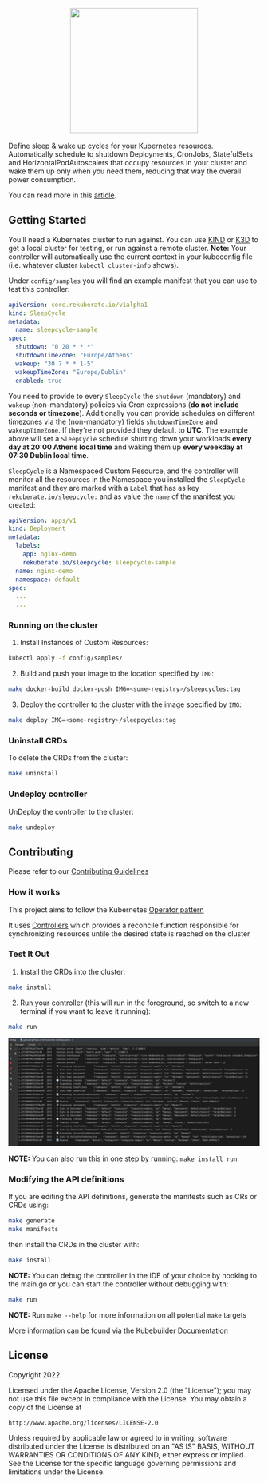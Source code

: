 <p align="center">
  <img width="256" height="250" src="https://github.com/rekuberate-io/sleepcycles/blob/main/docs/images/rekuberate-sleepcycle-logo.png?raw=true">
</p>

Define sleep & wake up cycles for your Kubernetes resources. Automatically schedule to shutdown Deployments, CronJobs, StatefulSets and HorizontalPodAutoscalers that occupy resources in your cluster and wake them up only when you need them, reducing that way the overall power consumption.

You can read more in this [article](https://medium.com/@akyriako/rekuberate-io-sleepcycles-an-automated-way-to-reclaim-your-unused-kubernetes-resources-852e8db313ec).

## Getting Started
You’ll need a Kubernetes cluster to run against. You can use [KIND](https://sigs.k8s.io/kind) or [K3D](https://k3d.io) to get a local cluster for testing, or run against a remote cluster.
**Note:** Your controller will automatically use the current context in your kubeconfig file (i.e. whatever cluster `kubectl cluster-info` shows).

Under `config/samples` you will find an example manifest that you can use to test this controller:

```yaml
apiVersion: core.rekuberate.io/v1alpha1
kind: SleepCycle
metadata:
  name: sleepcycle-sample
spec:
  shutdown: "0 20 * * *"
  shutdownTimeZone: "Europe/Athens"
  wakeup: "30 7 * * 1-5"
  wakeupTimeZone: "Europe/Dublin"
  enabled: true
```

You need to provide to every `SleepCycle` the `shutdown` (mandatory) and `wakeup` (non-mandatory) policies via Cron expressions (**do not include seconds or timezone**). 
Additionally you can provide schedules on different timezones via the (non-mandatory) fields `shutdownTimeZone` and  `wakeupTimeZone`. If they're not provided they default to **UTC**.
The example above will set a `SleepCycle` schedule shutting down  your workloads **every day at 20:00 Athens local time** and waking them up **every weekday at 07:30 Dublin local time**.

`SleepCycle` is a Namespaced Custom Resource, and the controller will monitor all the resources in the Namespace you installed the
`SleepCycle` manifest and they are marked with a `Label` that has as key `rekuberate.io/sleepcycle:` and as value the `name` of the manifest you created:

```yaml
apiVersion: apps/v1
kind: Deployment
metadata:
  labels:
    app: nginx-demo
    rekuberate.io/sleepcycle: sleepcycle-sample
  name: nginx-demo
  namespace: default
spec:
  ...
  ...
```

### Running on the cluster
1. Install Instances of Custom Resources:

```sh
kubectl apply -f config/samples/
```

2. Build and push your image to the location specified by `IMG`:
	
```sh
make docker-build docker-push IMG=<some-registry>/sleepcycles:tag
```
	
3. Deploy the controller to the cluster with the image specified by `IMG`:

```sh
make deploy IMG=<some-registry>/sleepcycles:tag
```

### Uninstall CRDs
To delete the CRDs from the cluster:

```sh
make uninstall
```

### Undeploy controller
UnDeploy the controller to the cluster:

```sh
make undeploy
```

## Contributing
Please refer to our [Contributing Guidelines](CONTRIBUTING.md)

### How it works
This project aims to follow the Kubernetes [Operator pattern](https://kubernetes.io/docs/concepts/extend-kubernetes/operator/)

It uses [Controllers](https://kubernetes.io/docs/concepts/architecture/controller/) 
which provides a reconcile function responsible for synchronizing resources untile the desired state is reached on the cluster 

### Test It Out
1. Install the CRDs into the cluster:

```sh
make install
```

2. Run your controller (this will run in the foreground, so switch to a new terminal if you want to leave it running):

```sh
make run
```

![debugging the controller](docs/images/SCR-20221222-hij.png)

**NOTE:** You can also run this in one step by running: `make install run`

### Modifying the API definitions
If you are editing the API definitions, generate the manifests such as CRs or CRDs using:

```sh
make generate
make manifests
```

then install the CRDs in the cluster with:

```sh
make install
```

**NOTE:** You can debug the controller in the IDE of your choice by hooking to the main.go or you can start
the controller without debugging with:

```sh
make run
```

**NOTE:** Run `make --help` for more information on all potential `make` targets

More information can be found via the [Kubebuilder Documentation](https://book.kubebuilder.io/introduction.html)

## License

Copyright 2022.

Licensed under the Apache License, Version 2.0 (the "License");
you may not use this file except in compliance with the License.
You may obtain a copy of the License at

    http://www.apache.org/licenses/LICENSE-2.0

Unless required by applicable law or agreed to in writing, software
distributed under the License is distributed on an "AS IS" BASIS,
WITHOUT WARRANTIES OR CONDITIONS OF ANY KIND, either express or implied.
See the License for the specific language governing permissions and
limitations under the License.

